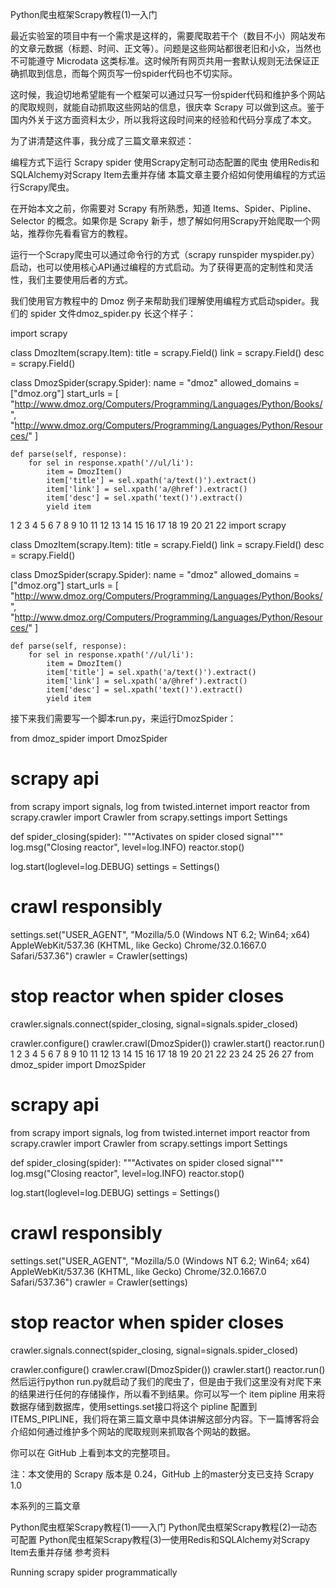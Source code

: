 Python爬虫框架Scrapy教程(1)—入门

最近实验室的项目中有一个需求是这样的，需要爬取若干个（数目不小）网站发布的文章元数据（标题、时间、正文等）。问题是这些网站都很老旧和小众，当然也不可能遵守 Microdata 这类标准。这时候所有网页共用一套默认规则无法保证正确抓取到信息，而每个网页写一份spider代码也不切实际。

这时候，我迫切地希望能有一个框架可以通过只写一份spider代码和维护多个网站的爬取规则，就能自动抓取这些网站的信息，很庆幸 Scrapy 可以做到这点。鉴于国内外关于这方面资料太少，所以我将这段时间来的经验和代码分享成了本文。

为了讲清楚这件事，我分成了三篇文章来叙述：

编程方式下运行 Scrapy spider
使用Scrapy定制可动态配置的爬虫
使用Redis和SQLAlchemy对Scrapy Item去重并存储
本篇文章主要介绍如何使用编程的方式运行Scrapy爬虫。

在开始本文之前，你需要对 Scrapy 有所熟悉，知道 Items、Spider、Pipline、Selector 的概念。如果你是 Scrapy 新手，想了解如何用Scrapy开始爬取一个网站，推荐你先看看官方的教程。

运行一个Scrapy爬虫可以通过命令行的方式（scrapy runspider myspider.py）启动，也可以使用核心API通过编程的方式启动。为了获得更高的定制性和灵活性，我们主要使用后者的方式。

我们使用官方教程中的 Dmoz 例子来帮助我们理解使用编程方式启动spider。我们的 spider 文件dmoz_spider.py 长这个样子：


import scrapy

class DmozItem(scrapy.Item):
    title = scrapy.Field()
    link = scrapy.Field()
    desc = scrapy.Field()

class DmozSpider(scrapy.Spider):
    name = "dmoz"
    allowed_domains = ["dmoz.org"]
    start_urls = [
        "http://www.dmoz.org/Computers/Programming/Languages/Python/Books/",
        "http://www.dmoz.org/Computers/Programming/Languages/Python/Resources/"
    ]

    def parse(self, response):
        for sel in response.xpath('//ul/li'):
            item = DmozItem()
            item['title'] = sel.xpath('a/text()').extract()
            item['link'] = sel.xpath('a/@href').extract()
            item['desc'] = sel.xpath('text()').extract()
            yield item
1
2
3
4
5
6
7
8
9
10
11
12
13
14
15
16
17
18
19
20
21
22
import scrapy
 
class DmozItem(scrapy.Item):
    title = scrapy.Field()
    link = scrapy.Field()
    desc = scrapy.Field()
 
class DmozSpider(scrapy.Spider):
    name = "dmoz"
    allowed_domains = ["dmoz.org"]
    start_urls = [
        "http://www.dmoz.org/Computers/Programming/Languages/Python/Books/",
        "http://www.dmoz.org/Computers/Programming/Languages/Python/Resources/"
    ]
 
    def parse(self, response):
        for sel in response.xpath('//ul/li'):
            item = DmozItem()
            item['title'] = sel.xpath('a/text()').extract()
            item['link'] = sel.xpath('a/@href').extract()
            item['desc'] = sel.xpath('text()').extract()
            yield item
 

接下来我们需要写一个脚本run.py，来运行DmozSpider：


from dmoz_spider import DmozSpider

# scrapy api
from scrapy import signals, log
from twisted.internet import reactor
from scrapy.crawler import Crawler
from scrapy.settings import Settings

def spider_closing(spider):
    """Activates on spider closed signal"""
    log.msg("Closing reactor", level=log.INFO)
    reactor.stop()

log.start(loglevel=log.DEBUG)
settings = Settings()

# crawl responsibly
settings.set("USER_AGENT", "Mozilla/5.0 (Windows NT 6.2; Win64; x64) AppleWebKit/537.36 (KHTML, like Gecko) Chrome/32.0.1667.0 Safari/537.36")
crawler = Crawler(settings)

# stop reactor when spider closes
crawler.signals.connect(spider_closing, signal=signals.spider_closed)

crawler.configure()
crawler.crawl(DmozSpider())
crawler.start()
reactor.run()
1
2
3
4
5
6
7
8
9
10
11
12
13
14
15
16
17
18
19
20
21
22
23
24
25
26
27
from dmoz_spider import DmozSpider
 
# scrapy api
from scrapy import signals, log
from twisted.internet import reactor
from scrapy.crawler import Crawler
from scrapy.settings import Settings
 
def spider_closing(spider):
    """Activates on spider closed signal"""
    log.msg("Closing reactor", level=log.INFO)
    reactor.stop()
 
log.start(loglevel=log.DEBUG)
settings = Settings()
 
# crawl responsibly
settings.set("USER_AGENT", "Mozilla/5.0 (Windows NT 6.2; Win64; x64) AppleWebKit/537.36 (KHTML, like Gecko) Chrome/32.0.1667.0 Safari/537.36")
crawler = Crawler(settings)
 
# stop reactor when spider closes
crawler.signals.connect(spider_closing, signal=signals.spider_closed)
 
crawler.configure()
crawler.crawl(DmozSpider())
crawler.start()
reactor.run()
然后运行python run.py就启动了我们的爬虫了，但是由于我们这里没有对爬下来的结果进行任何的存储操作，所以看不到结果。你可以写一个 item pipline 用来将数据存储到数据库，使用settings.set接口将这个 pipline 配置到ITEMS_PIPLINE，我们将在第三篇文章中具体讲解这部分内容。下一篇博客将会介绍如何通过维护多个网站的爬取规则来抓取各个网站的数据。

你可以在 GitHub 上看到本文的完整项目。

注：本文使用的 Scrapy 版本是 0.24，GitHub 上的master分支已支持 Scrapy 1.0

本系列的三篇文章

Python爬虫框架Scrapy教程(1)——入门
Python爬虫框架Scrapy教程(2)—动态可配置
Python爬虫框架Scrapy教程(3)—使用Redis和SQLAlchemy对Scrapy Item去重并存储
参考资料

Running scrapy spider programmatically
